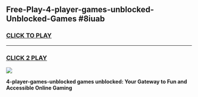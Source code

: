 
## Free-Play-4-player-games-unblocked-Unblocked-Games #8iuab
<h3>
<a href="https://news.freeplayer.one?title=4-player-games-unblocked&ref=8M">CLICK TO PLAY</a></h3>
<hr>

<h3>
<a href="https://news.freeplayer.one?title=4-player-games-unblocked&ref=8M">CLICK 2 PLAY</a>
  
</h3>

<a href="https://news.freeplayer.one?title=4-player-games-unblocked&ref=8M"><img src="https://clearcache.store/games.png"></a>


**4-player-games-unblocked games unblocked: Your Gateway to Fun and Accessible Online Gaming**
